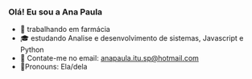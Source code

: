 ### Olá! Eu sou a Ana Paula
- 💼 trabalhando em farmácia
- 🎓 estudando Analise e desenvolvimento de sistemas, Javascript e Python
- 📧 Contate-me no email: anapaula.itu.sp@hotmail.com
- 👩Pronouns: Ela/dela
